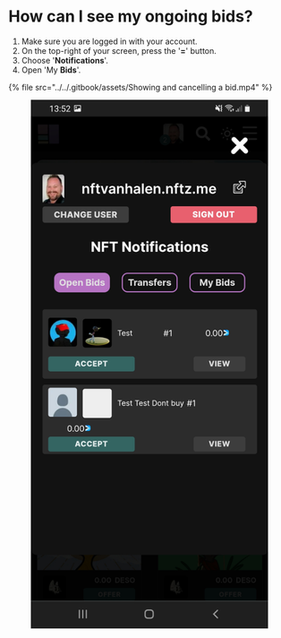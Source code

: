 # How can I see my ongoing bids?

1. Make sure you are logged in with your account.
2. On the top-right of your screen, press the '**=**' button.
3. Choose '**Notifications**'.
4. Open 'My **Bids**'.&#x20;

{% file src="../../.gitbook/assets/Showing and cancelling a bid.mp4" %}

<figure><img src="../../.gitbook/assets/Ongoing Bids.jpg" alt=""><figcaption></figcaption></figure>
